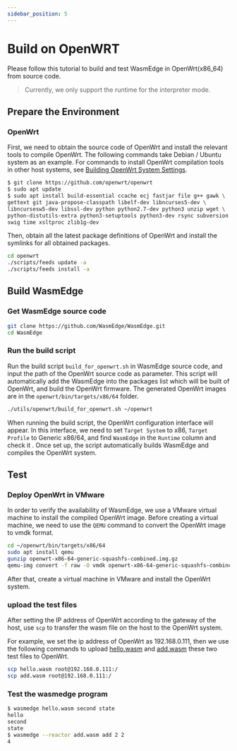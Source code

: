 ```yaml
---
sidebar_position: 5
---
```


# Build on OpenWRT

Please follow this tutorial to build and test WasmEdge in OpenWrt(x86_64) from source code.

> Currently, we only support the runtime for the interpreter mode.

## Prepare the Environment

### OpenWrt

First, we need to obtain the source code of OpenWrt and install the relevant tools to compile OpenWrt. The following commands take Debian / Ubuntu system as an example. For commands to install OpenWrt compilation tools in other host systems, see [Building OpenWrt System Settings](https://openwrt.org/docs/guide-developer/toolchain/install-buildsystem).

```bash
$ git clone https://github.com/openwrt/openwrt
$ sudo apt update
$ sudo apt install build-essential ccache ecj fastjar file g++ gawk \
gettext git java-propose-classpath libelf-dev libncurses5-dev \
libncursesw5-dev libssl-dev python python2.7-dev python3 unzip wget \
python-distutils-extra python3-setuptools python3-dev rsync subversion \
swig time xsltproc zlib1g-dev
```

Then, obtain all the latest package definitions of OpenWrt and install the symlinks for all obtained packages.

```bash
cd openwrt
./scripts/feeds update -a
./scripts/feeds install -a
```

## Build WasmEdge

### Get WasmEdge source code

```bash
git clone https://github.com/WasmEdge/WasmEdge.git
cd WasmEdge
```

### Run the build script

Run the build script `build_for_openwrt.sh` in WasmEdge source code, and input the path of the OpenWrt source code as parameter. This script will automatically add the WasmEdge into the packages list which will be built of OpenWrt, and build the OpenWrt firmware. The generated OpenWrt images are in the `openwrt/bin/targets/x86/64` folder.

```bash
./utils/openwrt/build_for_openwrt.sh ~/openwrt
```

When running the build script, the OpenWrt configuration interface will appear. In this interface, we need to set `Target System` to x86, `Target Profile` to Generic x86/64, and find `WasmEdge` in the `Runtime` column and check it . Once set up, the script automatically builds WasmEdge and compiles the OpenWrt system.

## Test

### Deploy OpenWrt in VMware

In order to verify the availability of WasmEdge, we use a VMware virtual machine to install the compiled OpenWrt image. Before creating a virtual machine, we need to use the `QEMU` command to convert the OpenWrt image to vmdk format.

```bash
cd ~/openwrt/bin/targets/x86/64
sudo apt install qemu
gunzip openwrt-x86-64-generic-squashfs-combined.img.gz
qemu-img convert -f raw -O vmdk openwrt-x86-64-generic-squashfs-combined.img Openwrt.vmdk
```

After that, create a virtual machine in VMware and install the OpenWrt system.

### upload the test files

After setting the IP address of OpenWrt according to the gateway of the host, use `scp` to transfer the wasm file on the host to the OpenWrt system.

For example, we set the ip address of OpenWrt as 192.168.0.111, then we use the following commands to upload [hello.wasm](https://github.com/WasmEdge/WasmEdge/raw/master/examples/wasm/hello.wasm) and [add.wasm](https://raw.githubusercontent.com/WasmEdge/WasmEdge/master/examples/wasm/add.wasm) these two test files to OpenWrt.

```bash
scp hello.wasm root@192.168.0.111:/
scp add.wasm root@192.168.0.111:/
```

### Test the wasmedge program

```bash
$ wasmedge hello.wasm second state
hello
second
state
$ wasmedge --reactor add.wasm add 2 2
4
```
